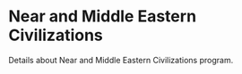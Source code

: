 # Near and Middle Eastern Civilizations

Details about Near and Middle Eastern Civilizations program.